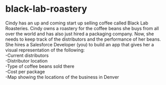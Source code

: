 # black-lab-roastery

Cindy has an up and coming start up selling coffee called Black Lab Roasteries. Cindy owns a roastery for the coffee beans she buys from all over the world and has also just hired a packaging company. Now, she needs to keep track of the distributors and the performance of her beans. She hires a Salesforce Developer (you) to build an app that gives her a visual representation of the following:<br/>
-Current distributors<br/>
-Distributor location<br/>
-Type of coffee beans sold there<br/>
-Cost per package<br/>
-Map showing the locations of the business in Denver<br/>
